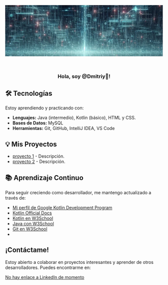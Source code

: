 <div align="center">

   <img align="center" width="1000px" heigth="300px" alt="Imagen de banner" src="https://github.com/Zintinux83/Zintinux83/blob/main/fondo_m.jpeg"  />
</div>
<p></p>
<p align="center" width="300">
   <img align="center" width="200" src=""  />
  
   <h3 align="center"> Hola, soy @Dmitriy👋! </h3>
</p><p>
   
## 🛠️ Tecnologías
    
Estoy aprendiendo y practicando con:

* **Lenguajes:** Java (intermedio), Kotlin (básico), HTML y CSS.
* **Bases de Datos:** MySQL
* **Herramientas:** Git, GitHub, IntelliJ IDEA, VS Code

## 💡 Mis Proyectos

* [proyecto 1]() - Descripción.
* [proyecto 2]() - Descripción.

## 📚 Aprendizaje Continuo

Para seguir creciendo como desarrollador, me mantengo actualizado a través de:
* [Mi perfil de Google Kotlin Development Program](https://developers.google.com/profile/u/100296476580380434986)
* [Kotlin Official Docs](https://kotlinlang.org/docs/kotlin-tour-welcome.html)
* [Kotlin en W3School](https://www.w3schools.com/kotlin/index.php)
* [Java con W3School](https://www.w3schools.com/java/)
* [Git en W3School](https://www.w3schools.com/git/default.asp)
* 

## ¡Contáctame!

Estoy abierto a colaborar en proyectos interesantes y aprender de otros desarrolladores. Puedes encontrarme en:

[No hay enlace a LinkedIn de momento](https://www.linkedin.com/in/perfil)
</p>

<!---
Zintinux83/Zintinux83 is a ✨ special ✨ repository because its `README.md` (this file) appears on your GitHub profile.
You can click the Preview link to take a look at your changes.
--->
